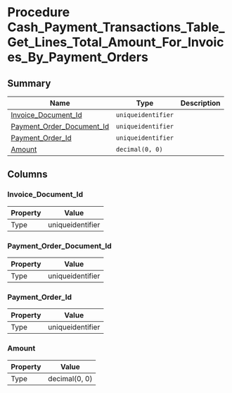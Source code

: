 # Procedure Cash_Payment_Transactions_Table_Get_Lines_Total_Amount_For_Invoices_By_Payment_Orders


## Summary

| Name | Type | Description |
| - | - | --- |
|[Invoice_Document_Id](#invoice_document_id)|`uniqueidentifier` ||
|[Payment_Order_Document_Id](#payment_order_document_id)|`uniqueidentifier` ||
|[Payment_Order_Id](#payment_order_id)|`uniqueidentifier` ||
|[Amount](#amount)|`decimal(0, 0)` ||

## Columns

### Invoice_Document_Id

| Property | Value |
| - | - |
|Type|uniqueidentifier|

### Payment_Order_Document_Id

| Property | Value |
| - | - |
|Type|uniqueidentifier|

### Payment_Order_Id

| Property | Value |
| - | - |
|Type|uniqueidentifier|

### Amount

| Property | Value |
| - | - |
|Type|decimal(0, 0)|


